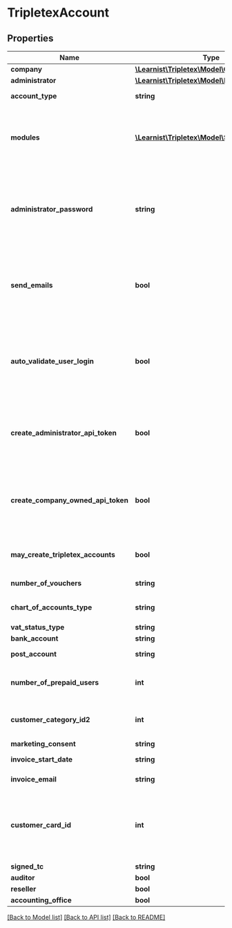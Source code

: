 # TripletexAccount

## Properties
Name | Type | Description | Notes
------------ | ------------- | ------------- | -------------
**company** | [**\Learnist\Tripletex\Model\Company**](Company.md) |  | [optional] 
**administrator** | [**\Learnist\Tripletex\Model\Employee**](Employee.md) |  | [optional] 
**account_type** | **string** | Is this a test account or a paying account? | 
**modules** | [**\Learnist\Tripletex\Model\SalesModuleDTO[]**](SalesModuleDTO.md) | Sales modules (functionality in the application) to activate for the newly created account. Some modules have extra costs. | 
**administrator_password** | **string** | Password for the administrator user to create. Not a part of the administrator employee object since this is a value that never can be read (it is salted and hashed before storing) | [optional] 
**send_emails** | **bool** | Should the regular creation emails be sent to the company created and its users? If false you probably want to set autoValidateUserLogin to true | [optional] 
**auto_validate_user_login** | **bool** | If true, the users created will be allowed to log in without validating their email address. ONLY USE THIS IF YOU ALREADY HAVE VALIDATED THE USER EMAILS. | [optional] 
**create_administrator_api_token** | **bool** | Create an API token for the administrator user for the consumer token used during this call. The token will be returned in the response. | [optional] 
**create_company_owned_api_token** | **bool** | Create an API token for the company to use to call their clients, only possible for accounting and auditor accounts. The token will be returned in the response. | [optional] 
**may_create_tripletex_accounts** | **bool** | Should the company we are creating be able to create new Tripletex accounts? | [optional] 
**number_of_vouchers** | **string** | Used to calculate prices. | [optional] 
**chart_of_accounts_type** | **string** | The chart of accounts to use for the new company | [optional] 
**vat_status_type** | **string** | VAT type | [optional] 
**bank_account** | **string** | Main bank account | [optional] 
**post_account** | **string** | Swedish post account number (PlusGirot) | [optional] 
**number_of_prepaid_users** | **int** | Number of users Prepaid. Only available for some consumers. | [optional] 
**customer_category_id2** | **int** | Customer category id used to indicate that the customer is created by Salesforce | [optional] 
**marketing_consent** | **string** | Marketing consent | [optional] 
**invoice_start_date** | **string** | Start date for invoicing | [optional] 
**invoice_email** | **string** | Email address used for invoices/reminders | [optional] 
**customer_card_id** | **int** | Customer card id is used to indicate what customer account to use when creating the TripletexCompany object. 0 means customer account does not already exist. | [optional] 
**signed_tc** | **string** | Terms and conditions | [optional] 
**auditor** | **bool** |  | [optional] 
**reseller** | **bool** |  | [optional] 
**accounting_office** | **bool** |  | [optional] 

[[Back to Model list]](../../README.md#documentation-for-models) [[Back to API list]](../../README.md#documentation-for-api-endpoints) [[Back to README]](../../README.md)

